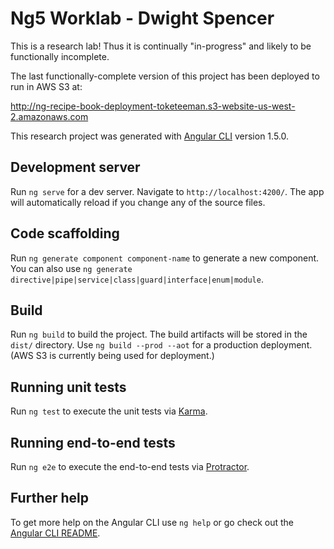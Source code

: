 # Ng5 Worklab - Dwight Spencer

This is a research lab! Thus it is continually "in-progress" and likely to be functionally incomplete.

The last functionally-complete version of this project has been deployed to run in AWS S3 at: 

  http://ng-recipe-book-deployment-toketeeman.s3-website-us-west-2.amazonaws.com 

This research project was generated with [Angular CLI](https://github.com/angular/angular-cli) version 1.5.0.

## Development server

Run `ng serve` for a dev server. Navigate to `http://localhost:4200/`. The app will automatically reload if you change any of the source files.

## Code scaffolding

Run `ng generate component component-name` to generate a new component. You can also use `ng generate directive|pipe|service|class|guard|interface|enum|module`.

## Build

Run `ng build` to build the project. The build artifacts will be stored in the `dist/` directory. Use `ng build --prod --aot` for a production deployment. (AWS S3 is currently being used for deployment.)

## Running unit tests

Run `ng test` to execute the unit tests via [Karma](https://karma-runner.github.io).

## Running end-to-end tests

Run `ng e2e` to execute the end-to-end tests via [Protractor](http://www.protractortest.org/).

## Further help

To get more help on the Angular CLI use `ng help` or go check out the [Angular CLI README](https://github.com/angular/angular-cli/blob/master/README.md).
